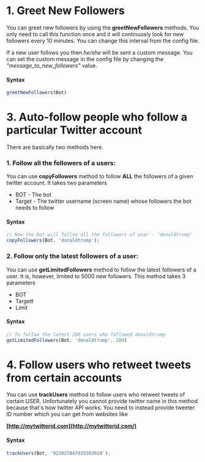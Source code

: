 # 1. Greet New Followers

You can greet new followers by using the **greetNewFollowers** methods.
You only need to call this function once and it will continuosly look for new followers
every 10 minutes. You can change this interval from the config file.

If a new user follows you then *he/she* will be sent a custom message. You can set the custom message in the config file by changing the *"message_to_new_followers"* value.

#### Syntax
```js
greetNewFollowers(Bot)
```

# 3. Auto-follow people who follow a particular Twitter account

There are basically two methods here.

### 1. Follow all the followers of a users:

You can use **copyFollowers** method to follow **ALL** the followers of a given twitter account.
It takes two parameters

* BOT - The bot
* Target - The twitter username (screen name) whose followers the bot needs to follow

#### Syntax
```js
// Now the bot will follow all the followers of user - 'donaldtrump'
copyFollowers(Bot, 'donaldtrump');
```

### 2. Follow only the latest followers of a user:

You can use **getLimitedFollowers** method to follow the latest followers of a user. 
It is, however, limited to 5000 new followers. This method takes 3 parameters

* BOT
* Targett
* Limit

#### Syntax
```js
// To follow the latest 200 users who followed donaldtrump
getLimitedFollowers(Bot, 'donaldtrump', 200)

```

# 4. Follow users who retweet tweets from certain accounts

You can use **trackUsers** method to follow users who retweet tweets of certain USER.
Unfortunately you cannot provide twitter name in this method because that's how twitter API works.
You need to instead provide tweeter ID number which you can get from websites like  

**[http://mytwitterid.com](http://mytwitterid.com/)**

#### Syntax
```js
trackUsers(Bot, '923937847929383928');
```
